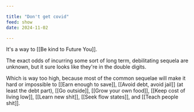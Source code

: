 ```yaml
---

title: "Don't get covid"
feed: show
date: 2024-11-02

---
```


It's a way to [[Be kind to Future You]].

The exact odds of incurring some sort of long term, debilitating sequela are unknown, but it sure looks like they're in the double digits. 

Which is way too high, because most of the common sequelae will make it hard or impossible to [[Earn enough to save]], [[Avoid debt, avoid jail]] (at least the debt part), [[Go outside]], [[Grow your own food]], [[Keep cost of living low]], [[Learn new shit]], [[Seek flow states]], and [[Teach people shit]].